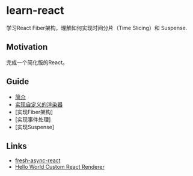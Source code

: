 # learn-react

学习React Fiber架构，理解如何实现时间分片（Time Slicing）和 Suspense.

## Motivation
完成一个简化版的React。

## Guide
* [简介](/Guide/Introduction.md)
* [实现自定义的渲染器](/Guide/CustomRenderer.md)
* [实现Fiber架构]
* [实现事件处理]
* [实现Suspense]

## Links
* [fresh-async-react](https://github.com/sw-yx/fresh-async-react)
* [Hello World Custom React Renderer](https://medium.com/@agent_hunt/hello-world-custom-react-renderer-9a95b7cd04bc)